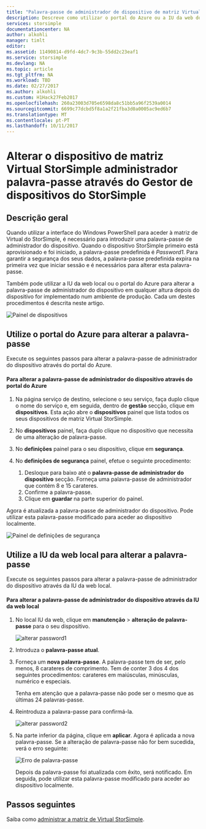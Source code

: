```yaml
---
title: "Palavra-passe de administrador de dispositivo de matriz Virtual StorSimple alteração | Microsoft Docs"
description: Descreve como utilizar o portal do Azure ou a IU da web do matriz Virtual StorSimple para alterar a palavra-passe de administrador do dispositivo.
services: storsimple
documentationcenter: NA
author: alkohli
manager: timlt
editor: 
ms.assetid: 11490814-d9fd-4dc7-9c3b-55dd2c23eaf1
ms.service: storsimple
ms.devlang: NA
ms.topic: article
ms.tgt_pltfrm: NA
ms.workload: TBD
ms.date: 02/27/2017
ms.author: alkohli
ms.custom: H1Hack27Feb2017
ms.openlocfilehash: 260a23003d705e6598da8c51bb5a96f2539a0014
ms.sourcegitcommit: 6699c77dcbd5f8a1a2f21fba3d0a0005ac9ed6b7
ms.translationtype: MT
ms.contentlocale: pt-PT
ms.lasthandoff: 10/11/2017
---
```

# <a name="change-the-storsimple-virtual-array-device-administrator-password-via-storsimple-device-manager"></a>Alterar o dispositivo de matriz Virtual StorSimple administrador palavra-passe através do Gestor de dispositivos do StorSimple

## <a name="overview"></a>Descrição geral

Quando utilizar a interface do Windows PowerShell para aceder à matriz de Virtual do StorSimple, é necessário para introduzir uma palavra-passe de administrador do dispositivo. Quando o dispositivo StorSimple primeiro está aprovisionado e foi iniciado, a palavra-passe predefinida é *Password1*. Para garantir a segurança dos seus dados, a palavra-passe predefinida expira na primeira vez que iniciar sessão e é necessários para alterar esta palavra-passe.

Também pode utilizar a IU da web local ou o portal do Azure para alterar a palavra-passe de administrador do dispositivo em qualquer altura depois do dispositivo for implementado num ambiente de produção. Cada um destes procedimentos é descrita neste artigo.

 ![Painel de dispositivos](./media/storsimple-virtual-array-change-device-admin-password/ova-devices-blade.png)

## <a name="use-the-azure-portal-to-change-the-password"></a>Utilize o portal do Azure para alterar a palavra-passe

Execute os seguintes passos para alterar a palavra-passe de administrador do dispositivo através do portal do Azure.

#### <a name="to-change-the-device-administrator-password-via-the-azure-portal"></a>Para alterar a palavra-passe de administrador do dispositivo através do portal do Azure

1. Na página serviço de destino, selecione o seu serviço, faça duplo clique o nome do serviço e, em seguida, dentro de **gestão** secção, clique em **dispositivos**. Esta ação abre o **dispositivos** painel que lista todos os seus dispositivos de matriz Virtual StorSimple.

2. No **dispositivos** painel, faça duplo clique no dispositivo que necessita de uma alteração de palavra-passe.

3. No **definições** painel para o seu dispositivo, clique em **segurança**.

4. No **definições de segurança** painel, efetue o seguinte procedimento:
   
   1. Desloque para baixo até o **palavra-passe de administrador do dispositivo** secção. Forneça uma palavra-passe de administrador que contém 8 e 15 carateres.
   2. Confirme a palavra-passe.
   3. Clique em **guardar** na parte superior do painel.

Agora é atualizada a palavra-passe de administrador do dispositivo. Pode utilizar esta palavra-passe modificado para aceder ao dispositivo localmente.

![Painel de definições de segurança](./media/storsimple-virtual-array-change-device-admin-password/ova-change-device-pwd.png)

## <a name="use-the-local-web-ui-to-change-the-password"></a>Utilize a IU da web local para alterar a palavra-passe

Execute os seguintes passos para alterar a palavra-passe de administrador do dispositivo através da IU da web local.

#### <a name="to-change-the-device-administrator-password-via-the-local-web-ui"></a>Para alterar a palavra-passe de administrador do dispositivo através da IU da web local

1. No local IU da web, clique em **manutenção** > **alteração de palavra-passe** para o seu dispositivo.
   
    ![alterar password1](./media/storsimple-virtual-array-change-device-admin-password/image40.png)
2. Introduza o **palavra-passe atual**.
3. Forneça um **nova palavra-passe**. A palavra-passe tem de ser, pelo menos, 8 carateres de comprimento. Tem de conter 3 dos 4 dos seguintes procedimentos: carateres em maiúsculas, minúsculas, numérico e especiais.
   
    Tenha em atenção que a palavra-passe não pode ser o mesmo que as últimas 24 palavras-passe.
4. Reintroduza a palavra-passe para confirmá-la.
   
    ![alterar password2](./media/storsimple-virtual-array-change-device-admin-password/image41.png)
5. Na parte inferior da página, clique em **aplicar**. Agora é aplicada a nova palavra-passe. Se a alteração de palavra-passe não for bem sucedida, verá o erro seguinte:
   
    ![Erro de palavra-passe](./media/storsimple-virtual-array-change-device-admin-password/image42.png)
   
    Depois da palavra-passe foi atualizada com êxito, será notificado. Em seguida, pode utilizar esta palavra-passe modificado para aceder ao dispositivo localmente.


## <a name="next-steps"></a>Passos seguintes
Saiba como [administrar a matriz de Virtual StorSimple](storsimple-ova-web-ui-admin.md).

